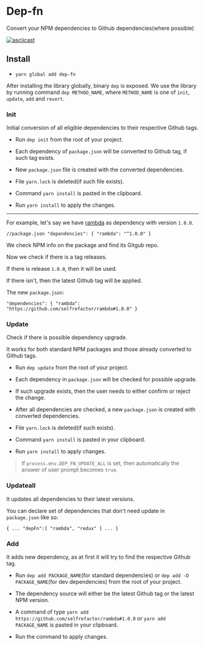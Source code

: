 # Dep-fn

Convert your NPM dependencies to Github dependencies(where possible)

[![asciicast](https://asciinema.org/a/LWqVVWyZzRlDukRY7aSoDnLAV.png)](https://asciinema.org/a/LWqVVWyZzRlDukRY7aSoDnLAV?speed=3)

## Install

- `yarn global add dep-fn`

After installing the library globally, binary `dep` is exposed. We use the library by running command `dep METHOD_NAME`, where `METHOD_NAME` is one of `init`, `update`, `add` and `revert`.

### Init

Initial conversion of all eligible dependencies to their respective Github tags.

- Run `dep init` from the root of your project.

- Each dependency of `package.json` will be converted to Github tag, if such tag exists.

- New `package.json` file is created with the converted dependencies.

- File `yarn.lock` is deleted(if such file exists).

- Command `yarn install` is pasted in the clipboard.

- Run `yarn install` to apply the changes.

---

For example, let's say we have [rambda](https://github.com/selfrefactor/rambda) as dependency with version `1.0.0`.

`
//package.json
"dependencies": {
  "rambda": "^1.0.0"
}
`

We check NPM info on the package and find its Gitgub repo.

Now we check if there is a tag releases.

If there is release `1.0.0`, then it will be used.

If there isn't, then the latest Github tag will be applied.

The new `package.json`:

`
"dependencies": {
  "rambda": "https://github.com/selfrefactor/rambda#1.0.0"
}
`

### Update

Check if there is possible dependency upgrade.

It works for both standard NPM packages and those already converted to Github tags.

- Run `dep update` from the root of your project.

- Each dependency in `package.json` will be checked for possible upgrade.

- If such upgrade exists, then the user needs to either confirm or reject the change.

- After all dependencies are checked, a new `package.json` is created with converted dependencies.

- File `yarn.lock` is deleted(if such exists).

- Command `yarn install` is pasted in your clipboard.

- Run `yarn install` to apply changes.

> If `process.env.DEP_FN_UPDATE_ALL` is set, then automatically the answer of user prompt becomes `true`.

### Updateall

It updates all dependencies to their latest versions.

You can declare set of dependencies that don't need update in `package.json` like so:

`
{
  ...
  "depFn":[
    "rambda",
    "redux"
  ]
  ...
}
`

### Add

It adds new dependency, as at first it will try to find the respective Github tag.

- Run `dep add PACKAGE_NAME`(for standard dependencies) or `dep add -D PACKAGE_NAME`(for dev dependencies) from the root of your project.

- The dependency source will either be the latest Github tag or the latest NPM version.

- A command of type `yarn add https://github.com/selfrefactor/rambda#1.0.0` or `yarn add PACKAGE_NAME` is pasted in your clipboard.

- Run the command to apply changes.
